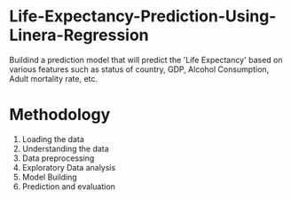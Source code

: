 # Life-Expectancy-Prediction-Using-Linera-Regression
Buildind a prediction model that will predict the 'Life Expectancy' based on various features such as status of country, GDP, Alcohol Consumption, Adult mortality rate, etc.

# Methodology
1. Loading the data
2. Understanding the data
3. Data preprocessing
4. Exploratory Data analysis
5. Model Building
6. Prediction and evaluation

